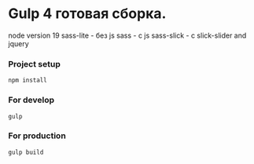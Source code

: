 # Gulp 4 готовая сборка.
node version 19
sass-lite - без js
sass - c js
sass-slick - c slick-slider and jquery


### Project setup
```
npm install
```

### For develop
```
gulp
```

### For production
```
gulp build

